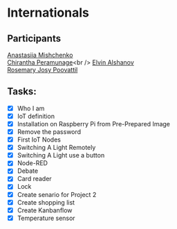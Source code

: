 # Internationals
## Participants
[Anastasiia Mishchenko](https://github.com/AnastasiiaMishchenko/Internationals/blob/master/Anastasiia%20Mishchenko/Portfolio.md)<br />
[Chirantha Peramunage](https://github.com/AnastasiiaMishchenko/Internationals/tree/master/Chirantha%20Peramunage-_)<br />
[Elvin Alshanov](https://github.com/AnastasiiaMishchenko/Internationals/tree/master/Elvin)<br />
[Rosemary Josy Poovattil](https://github.com/AnastasiiaMishchenko/Internationals/tree/master/Rosemary)<br />
## Tasks:
- [x] Who I am
- [x] IoT definition 
- [x] Installation on Raspberry Pi from Pre-Prepared Image 
- [x] Remove the password 
- [x] First IoT Nodes 
- [x] Switching A Light Remotely
- [x] Switching A Light use a button
- [x] Node-RED
- [x] Debate
- [x] Card reader
- [x] Lock
- [x] Create senario for Project 2
- [x] Create shopping list
- [x] Create Kanbanflow
- [x] Temperature sensor 
